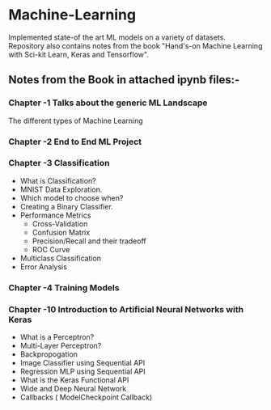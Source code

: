 # Machine-Learning
Implemented state-of the art ML models on a variety of datasets. Repository also contains notes from the book "Hand's-on Machine Learning with Sci-kit Learn, Keras and Tensorflow".


## Notes from the Book in attached ipynb files:-

### Chapter -1 Talks about the generic ML Landscape
The different types of Machine Learning

### Chapter -2 End to End ML Project

### Chapter -3 Classification

* What is Classification?
* MNIST Data Exploration.
* Which model to choose when?
* Creating a Binary Classifier.
* Performance Metrics
  - Cross-Validation
  - Confusion Matrix
  - Precision/Recall and their tradeoff
  - ROC Curve
* Multiclass Classification
* Error Analysis

### Chapter -4 Training Models



### Chapter -10 Introduction to Artificial Neural Networks with Keras

* What is a Perceptron?
* Multi-Layer Perceptron?
* Backpropogation
* Image Classifier using Sequential API
* Regression MLP using Sequential API
* What is the Keras Functional API
* Wide and Deep Neural Network
* Callbacks ( ModelCheckpoint Callback)
